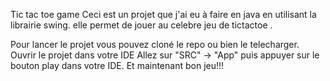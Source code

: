 Tic tac toe game 
Ceci est un projet que j'ai eu à faire en java en utilisant la librairie swing.
elle permet de jouer au celebre jeu de tictactoe .

Pour lancer le projet vous pouvez cloné le repo ou bien le telecharger.
Ouvrir le projet dans votre IDE
Allez sur "SRC" -> "App" puis appuyer sur le bouton play dans votre IDE.
Et maintenant bon jeu!!!
